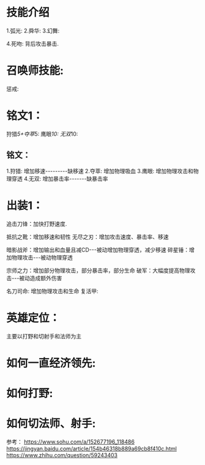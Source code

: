 # 技能介绍
1.弧光: 
2.舜华:
3.幻舞:

4.死吻: 背后攻击暴击.

# 召唤师技能:
惩戒:
# 铭文1：
狩猎*5+夺萃*5:
鹰眼*10:
无双*10:

## 铭文：
1.狩猎: 增加移速---------缺移速
2.夺萃: 增加物理吸血
3.鹰眼: 增加物理攻击和物理穿透
4.无双: 增加暴击率-------缺暴击率
# 出装1：
追击刀锋：加快打野速度.

抵抗之靴：增加移速和韧性
无尽之刃：增加攻击速度、暴击率、移速

暗影战斧：增加输出和血量且减CD---被动增加物理穿透，减少移速
碎星锤：增加物理攻击---被动物理穿透

宗师之力：增加部分物理攻击，部分暴击率，部分生命
破军：大幅度提高物理攻击---被动造成额外伤害

名刀司命: 增加物理攻击和生命
复活甲:



# 英雄定位：
  主要以打野和切射手和法师为主

# 如何一直经济领先:
# 如何打野:
# 如何切法师、射手:


参考：
https://www.sohu.com/a/152677196_118486
https://jingyan.baidu.com/article/154b46318b889a69cb8f410c.html
https://www.zhihu.com/question/59243403
